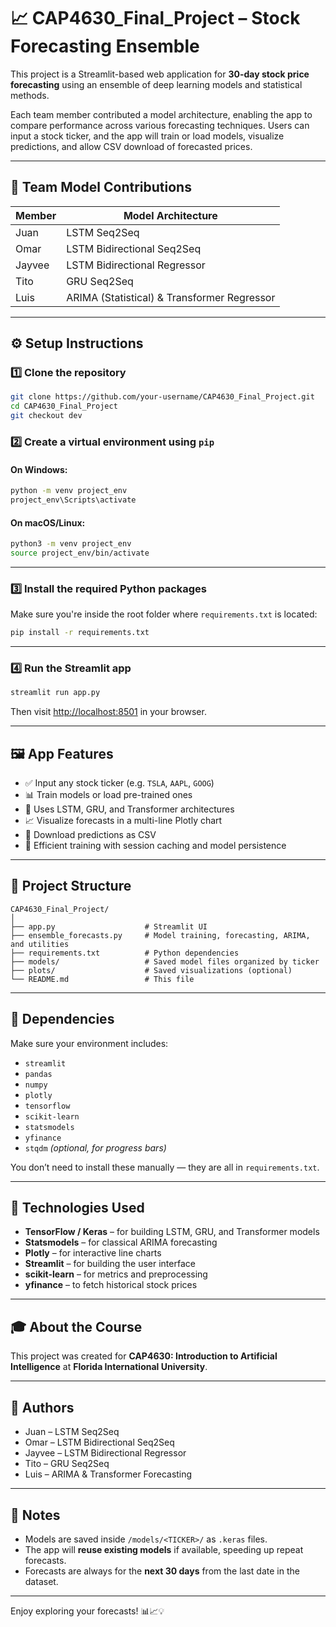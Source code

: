 # 📈 CAP4630_Final_Project – Stock Forecasting Ensemble

This project is a Streamlit-based web application for **30-day stock price forecasting** using an ensemble of deep learning models and statistical methods.

Each team member contributed a model architecture, enabling the app to compare performance across various forecasting techniques. Users can input a stock ticker, and the app will train or load models, visualize predictions, and allow CSV download of forecasted prices.

---

## 🧠 Team Model Contributions

| Member | Model Architecture                          |
| ------ | ------------------------------------------- |
| Juan   | LSTM Seq2Seq                                |
| Omar   | LSTM Bidirectional Seq2Seq                  |
| Jayvee | LSTM Bidirectional Regressor                |
| Tito   | GRU Seq2Seq                                 |
| Luis   | ARIMA (Statistical) & Transformer Regressor |

---

## ⚙️ Setup Instructions

### 1️⃣ Clone the repository

```bash
git clone https://github.com/your-username/CAP4630_Final_Project.git
cd CAP4630_Final_Project
git checkout dev
```

### 2️⃣ Create a virtual environment using `pip`

#### On Windows:

```bash
python -m venv project_env
project_env\Scripts\activate
```

#### On macOS/Linux:

```bash
python3 -m venv project_env
source project_env/bin/activate
```

---

### 3️⃣ Install the required Python packages

Make sure you're inside the root folder where `requirements.txt` is located:

```bash
pip install -r requirements.txt
```

---

### 4️⃣ Run the Streamlit app

```bash
streamlit run app.py
```

Then visit [http://localhost:8501](http://localhost:8501) in your browser.

---

## 🖼️ App Features

- ✅ Input any stock ticker (e.g. `TSLA`, `AAPL`, `GOOG`)
- 📊 Train models or load pre-trained ones
- 🧠 Uses LSTM, GRU, and Transformer architectures
- 📈 Visualize forecasts in a multi-line Plotly chart
- 💾 Download predictions as CSV
- 🚀 Efficient training with session caching and model persistence

---

## 📁 Project Structure

```
CAP4630_Final_Project/
│
├── app.py                    # Streamlit UI
├── ensemble_forecasts.py     # Model training, forecasting, ARIMA, and utilities
├── requirements.txt          # Python dependencies
├── models/                   # Saved model files organized by ticker
├── plots/                    # Saved visualizations (optional)
└── README.md                 # This file
```

---

## 🧩 Dependencies

Make sure your environment includes:

- `streamlit`
- `pandas`
- `numpy`
- `plotly`
- `tensorflow`
- `scikit-learn`
- `statsmodels`
- `yfinance`
- `stqdm` _(optional, for progress bars)_

You don’t need to install these manually — they are all in `requirements.txt`.

---

## 🧠 Technologies Used

- **TensorFlow / Keras** – for building LSTM, GRU, and Transformer models
- **Statsmodels** – for classical ARIMA forecasting
- **Plotly** – for interactive line charts
- **Streamlit** – for building the user interface
- **scikit-learn** – for metrics and preprocessing
- **yfinance** – to fetch historical stock prices

---

## 🎓 About the Course

This project was created for **CAP4630: Introduction to Artificial Intelligence** at **Florida International University**.

---

## 👥 Authors

- Juan – LSTM Seq2Seq
- Omar – LSTM Bidirectional Seq2Seq
- Jayvee – LSTM Bidirectional Regressor
- Tito – GRU Seq2Seq
- Luis – ARIMA & Transformer Forecasting

---

## 📌 Notes

- Models are saved inside `/models/<TICKER>/` as `.keras` files.
- The app will **reuse existing models** if available, speeding up repeat forecasts.
- Forecasts are always for the **next 30 days** from the last date in the dataset.

---

Enjoy exploring your forecasts! 📊📈💡
